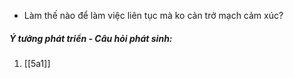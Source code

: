 - Làm thế nào để làm việc liên tục mà ko cản trở mạch cảm xúc?
##### Ý tưởng phát triển - Câu hỏi phát sinh:
1. [[5a1]]